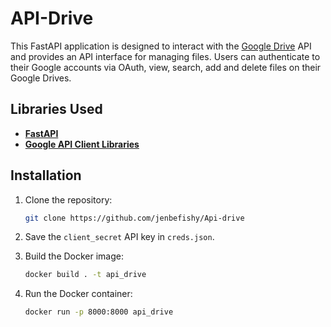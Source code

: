 # API-Drive

This FastAPI application is designed to interact with the [Google Drive](https://www.google.com/drive/) API and provides an API interface for managing files. Users can authenticate to their Google accounts via OAuth, view, search, add and delete files on their Google Drives.


## Libraries Used

- [**FastAPI**](https://fastapi.tiangolo.com/)
- [**Google API Client Libraries**](https://github.com/googleapis/google-api-python-client)

## Installation

1. Clone the repository:
    ```bash
    git clone https://github.com/jenbefishy/Api-drive
    ```

2. Save the `client_secret` API key in `creds.json`.

3. Build the Docker image:
    ```bash
    docker build . -t api_drive
    ```

4. Run the Docker container:
    ```bash
    docker run -p 8000:8000 api_drive
    ```
